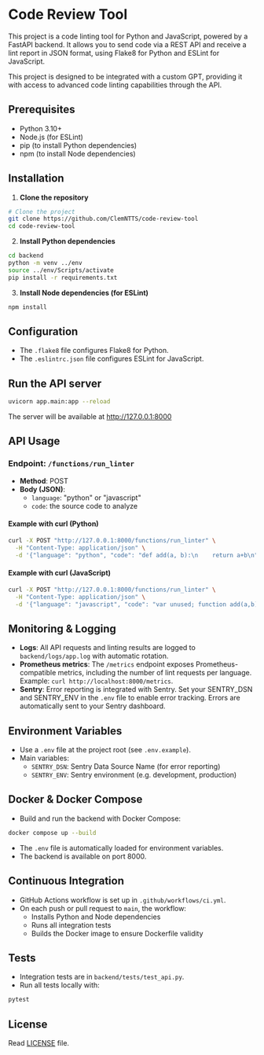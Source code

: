 # Code Review Tool

This project is a code linting tool for Python and JavaScript, powered by a FastAPI backend. It allows you to send code via a REST API and receive a lint report in JSON format, using Flake8 for Python and ESLint for JavaScript.

This project is designed to be integrated with a custom GPT, providing it with access to advanced code linting capabilities through the API.

## Prerequisites

- Python 3.10+
- Node.js (for ESLint)
- pip (to install Python dependencies)
- npm (to install Node dependencies)

## Installation

1. **Clone the repository**

```bash
# Clone the project
git clone https://github.com/ClemNTTS/code-review-tool
cd code-review-tool
```

2. **Install Python dependencies**

```bash
cd backend
python -m venv ../env
source ../env/Scripts/activate
pip install -r requirements.txt
```

3. **Install Node dependencies (for ESLint)**

```bash
npm install
```

## Configuration

- The `.flake8` file configures Flake8 for Python.
- The `.eslintrc.json` file configures ESLint for JavaScript.

## Run the API server

```bash
uvicorn app.main:app --reload
```

The server will be available at http://127.0.0.1:8000

## API Usage

### Endpoint: `/functions/run_linter`

- **Method**: POST
- **Body (JSON)**:
  - `language`: "python" or "javascript"
  - `code`: the source code to analyze

#### Example with curl (Python)

```bash
curl -X POST "http://127.0.0.1:8000/functions/run_linter" \
  -H "Content-Type: application/json" \
  -d '{"language": "python", "code": "def add(a, b):\n    return a+b\n"}'
```

#### Example with curl (JavaScript)

```bash
curl -X POST "http://127.0.0.1:8000/functions/run_linter" \
  -H "Content-Type: application/json" \
  -d '{"language": "javascript", "code": "var unused; function add(a,b){return a+b;}"}'
```

## Monitoring & Logging

- **Logs**: All API requests and linting results are logged to `backend/logs/app.log` with automatic rotation.
- **Prometheus metrics**: The `/metrics` endpoint exposes Prometheus-compatible metrics, including the number of lint requests per language. Example: `curl http://localhost:8000/metrics`.
- **Sentry**: Error reporting is integrated with Sentry. Set your SENTRY_DSN and SENTRY_ENV in the `.env` file to enable error tracking. Errors are automatically sent to your Sentry dashboard.

## Environment Variables

- Use a `.env` file at the project root (see `.env.example`).
- Main variables:
  - `SENTRY_DSN`: Sentry Data Source Name (for error reporting)
  - `SENTRY_ENV`: Sentry environment (e.g. development, production)

## Docker & Docker Compose

- Build and run the backend with Docker Compose:

```bash
docker compose up --build
```

- The `.env` file is automatically loaded for environment variables.
- The backend is available on port 8000.

## Continuous Integration

- GitHub Actions workflow is set up in `.github/workflows/ci.yml`.
- On each push or pull request to `main`, the workflow:
  - Installs Python and Node dependencies
  - Runs all integration tests
  - Builds the Docker image to ensure Dockerfile validity

## Tests

- Integration tests are in `backend/tests/test_api.py`.
- Run all tests locally with:

```bash
pytest
```

## License

Read [LICENSE](LICENSE) file.
